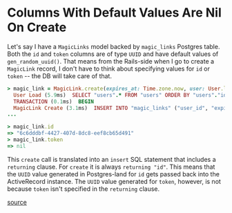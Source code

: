 # Columns With Default Values Are Nil On Create

Let's say I have a `MagicLinks` model backed by `magic_links` Postgres table.
Both the `id` and `token` columns are of type `UUID` and have default values of
`gen_random_uuid()`. That means from the Rails-side when I go to create a
`MagicLink` record, I don't have to think about specifying values for `id` or
`token` -- the DB will take care of that.

```ruby
> magic_link = MagicLink.create(expires_at: Time.zone.now, user: User.last)
  User Load (5.9ms)  SELECT "users".* FROM "users" ORDER BY "users"."id" DESC LIMIT $1  [["LIMIT", 1]]
  TRANSACTION (0.1ms)  BEGIN
  MagicLink Create (3.1ms)  INSERT INTO "magic_links" ("user_id", "expires_at", "created_at", "updated_at") VALUES ($1, $2, $3, $4) RETURNING "id"
...

> magic_link.id
=> "6c6dddbf-4427-407d-8dc8-eef8cb65d491"
> magic_link.token
=> nil
```

This `create` call is translated into an `insert` SQL statement that includes a
`returning` clause. For `create` it is always `returning "id"`. This means that
the `UUID` value generated in Postgres-land for `id` gets passed back into the
ActiveRecord instance. The `UUID` value generated for `token`,  however, is not
because `token` isn't specified in the `returning` clause.

[source](https://github.com/rails/rails/issues/17605)
